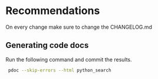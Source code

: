 # Recommendations

On every change make sure to change the CHANGELOG.md

## Generating code docs

Run the following command and commit the results.

```sh
 pdoc --skip-errors --html python_search
```
